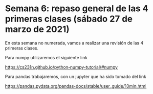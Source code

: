 # Semana 6: repaso general de las 4 primeras clases (sábado 27 de marzo de 2021)

En esta semana no numerada, vamos a realizar una revisión de las 4 primeras clases.

Para numpy utilizaremos el siguiente link

https://cs231n.github.io/python-numpy-tutorial/#numpy

Para pandas trabajaremos, con un jupyter que ha sido tomado del link 

https://pandas.pydata.org/pandas-docs/stable/user_guide/10min.html
